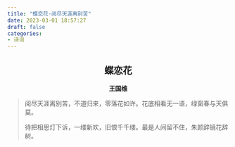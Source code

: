 ```yaml
---
title: "蝶恋花·阅尽天涯离别苦"
date: 2023-03-01 18:57:27
draft: false
categories:
- 诗词
---
```


## <center>蝶恋花</center>
**<center>王国维</center>**

> 阅尽天涯离别苦，不道归来，零落花如许。花底相看无一语，绿窗春与天俱莫。
>
> 待把相思灯下诉，一缕新欢，旧恨千千缕。最是人间留不住，朱颜辞镜花辞树。
